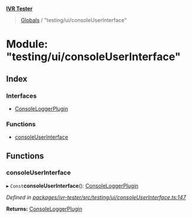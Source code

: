 **[IVR Tester](../README.md)**

> [Globals](../README.md) / "testing/ui/consoleUserInterface"

# Module: "testing/ui/consoleUserInterface"

## Index

### Interfaces

* [ConsoleLoggerPlugin](../interfaces/_testing_ui_consoleuserinterface_.consoleloggerplugin.md)

### Functions

* [consoleUserInterface](_testing_ui_consoleuserinterface_.md#consoleuserinterface)

## Functions

### consoleUserInterface

▸ `Const`**consoleUserInterface**(): [ConsoleLoggerPlugin](../interfaces/_testing_ui_consoleuserinterface_.consoleloggerplugin.md)

*Defined in [packages/ivr-tester/src/testing/ui/consoleUserInterface.ts:147](https://github.com/SketchingDev/ivr-tester/blob/8e79354/packages/ivr-tester/src/testing/ui/consoleUserInterface.ts#L147)*

**Returns:** [ConsoleLoggerPlugin](../interfaces/_testing_ui_consoleuserinterface_.consoleloggerplugin.md)
